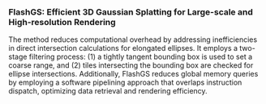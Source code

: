 ### FlashGS: Efficient 3D Gaussian Splatting for Large-scale and High-resolution Rendering
The method reduces computational overhead by addressing inefficiencies in direct intersection calculations for elongated ellipses. It employs a two-stage filtering process: (1) a tightly tangent bounding box is used to set a coarse range, and (2) tiles intersecting the bounding box are checked for ellipse intersections. Additionally, FlashGS reduces global memory queries by employing a software pipelining approach that overlaps instruction dispatch, optimizing data retrieval and rendering efficiency.
